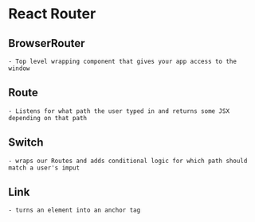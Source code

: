 # React Router

## BrowserRouter

    - Top level wrapping component that gives your app access to the window

## Route

    - Listens for what path the user typed in and returns some JSX depending on that path

## Switch

    - wraps our Routes and adds conditional logic for which path should match a user's imput

## Link

    - turns an element into an anchor tag